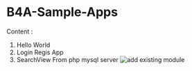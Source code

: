 # B4A-Sample-Apps

Content :
1. Hello World
2. Login Regis App
3. SearchView From php mysql server
![add existing module](https://github.com/ninepi09/B4A-Sample-Apps/SearchView/image.jpg?raw=true)


